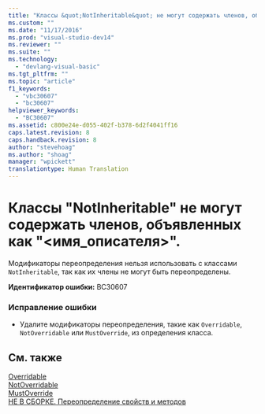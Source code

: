 ```yaml
---
title: "Классы &quot;NotInheritable&quot; не могут содержать членов, объявленных как &quot;&lt;имя_описателя&gt;&quot;. | Microsoft Docs"
ms.custom: ""
ms.date: "11/17/2016"
ms.prod: "visual-studio-dev14"
ms.reviewer: ""
ms.suite: ""
ms.technology: 
  - "devlang-visual-basic"
ms.tgt_pltfrm: ""
ms.topic: "article"
f1_keywords: 
  - "vbc30607"
  - "bc30607"
helpviewer_keywords: 
  - "BC30607"
ms.assetid: c800e24e-d055-402f-b378-6d2f4041ff16
caps.latest.revision: 8
caps.handback.revision: 8
author: "stevehoag"
ms.author: "shoag"
manager: "wpickett"
translationtype: Human Translation
---
```

# Классы &quot;NotInheritable&quot; не могут содержать членов, объявленных как &quot;&lt;имя_описателя&gt;&quot;.
Модификаторы переопределения нельзя использовать с классами `NotInheritable`, так как их члены не могут быть переопределены.  
  
 **Идентификатор ошибки:** BC30607  
  
### Исправление ошибки  
  
-   Удалите модификаторы переопределения, такие как `Overridable`, `NotOverridable` или `MustOverride`, из определения класса.  
  
## См. также  
 [Overridable](../../visual-basic/language-reference/modifiers/overridable.md)   
 [NotOverridable](../../visual-basic/language-reference/modifiers/notoverridable.md)   
 [MustOverride](../../visual-basic/language-reference/modifiers/mustoverride.md)   
 [НЕ В СБОРКЕ. Переопределение свойств и методов](http://msdn.microsoft.com/ru-ru/2167e8f5-1225-4b13-9ebd-02591ba90213)